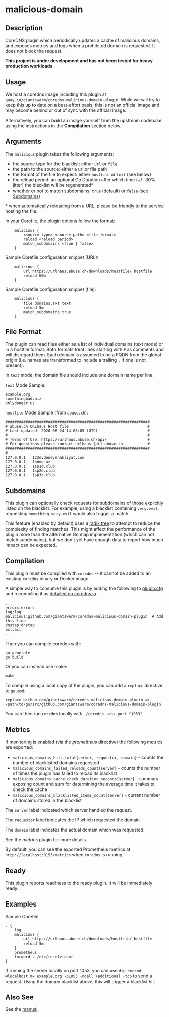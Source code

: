 # malicious-domain

## Description

CoreDNS plugin which periodically updates a cache of malicious domains, and exposes metrics and logs when a prohibited domain is requested. It does not block the request.

**This project is under development and has not been tested for heavy production workloads.**

## Usage

We host a coredns image including this plugin at `quay.io/giantswarm/coredns-malicious-domain-plugin`. While we will try to keep this up to date on a best-effort basis, this is not an official image and may become behind or out of sync with the official image.

Alternatively, you can build an image yourself from the upstream codebase using the instructions in the **Compilation** section below.

## Arguments

The `malicious` plugin takes the following arguments:

- the source type for the blacklist: either `url` or `file`
- the path to the source: either a url or file path
- the format of the file to expect: either `hostfile` or `text` (see below)
- the reload period: an optional Go Duration after which time (+/- 30% jitter) the blacklist will be regenerated*
- whether or not to match subdomains: `true` (default) or `false` (see [Subdomains](#subdomains))

\* when automatically reloading from a URL, please be friendly to the service hosting the file.

In your Corefile, the plugin options follow the format:

```
    malicious {
        <source type> <source path> <file format>
        reload <reload period>
        match_subdomains <true | false>
    }
```

Sample Corefile configuration snippet (URL):
```
    malicious {
        url https://urlhaus.abuse.ch/downloads/hostfile/ hostfile
        reload 60m
    }
```

Sample Corefile configuration snippet (file):
```
    malicious {
        file domains.txt text
        reload 5m
        match_subdomains true
    }
```

## File Format

The plugin can read files either as a list of individual domains (text mode) or in a hostfile format.
Both formats treat lines starting with `#` as comments and will disregard them.
Each domain is assumed to be a FQDN from the global origin (i.e. names are transformed to include a trailing `.` if one is not present).

In `text` mode, the domain file should include one domain name per line.

`text` Mode Sample:

```
example.org
somethingbad.biz
onlydanger.us
```

`hostfile` Mode Sample (from `abuse.ch`):

```
################################################################
# abuse.ch URLhaus Host file                                   #
# Last updated: 2020-06-24 14:05:05 (UTC)                      #
#                                                              #
# Terms Of Use: https://urlhaus.abuse.ch/api/                  #
# For questions please contact urlhaus [at] abuse.ch           #
################################################################
#
127.0.0.1	123evdenevenakliyat.com
127.0.0.1	1home.az
127.0.0.1	1sp1d.club
127.0.0.1	1sp2d.club
127.0.0.1	1sp3d.club
```

## Subdomains

This plugin can optionally check requests for subdomains of those explicitly listed on the blacklist. For example, using a blacklist containing `very.evil`, requesting `something.very.evil` would also trigger a match.

This feature (enabled by default) uses a [radix tree][iradix] to attempt to reduce the complexity of finding matches. This might affect the performance of the plugin more than the alternative Go map implementation (which can not match subdomains), but we don't yet have enough data to report how much impact can be expected.

## Compilation

This plugin must be compiled with `coredns` -- it cannot be added to an existing `coredns` binary or Docker image.

A simple way to consume this plugin is by adding the following to [plugin.cfg](https://github.com/coredns/coredns/blob/master/plugin.cfg) and recompiling it as [detailed on coredns.io](https://coredns.io/2017/07/25/compile-time-enabling-or-disabling-plugins/#build-with-compile-time-configuration-file).

~~~
...
errors:errors
log:log
malicious:github.com/giantswarm/coredns-malicious-domain-plugin  # Add this line
dnstap:dnstap
acl:acl
...
~~~

Then you can compile coredns with:

```shell script
go generate
go build
```

Or you can instead use make:

```shell script
make
```

To compile using a local copy of the plugin, you can add a `replace` directive to `go.mod`:
```
replace github.com/giantswarm/coredns-malicious-domain-plugin => /path/to/go/src/github.com/giantswarm/coredns-malicious-domain-plugin
```

You can then run `coredns` locally with `./coredns -dns.port "1053"`

## Metrics

If monitoring is enabled (via the *prometheus* directive) the following metrics are exported:

* `malicious_domains_hits_total{server, requestor, domain}` - counts the number of blacklisted domains requested
* `malicious_domains_failed_reloads_count{server}` - counts the number of times the plugin has failed to reload its blacklist
* `malicious_domains_cache_check_duration_seconds{server}` - summary exposing count and sum for determining the average time it takes to check the cache
* `malicious_domains_blacklisted_items_count{server}` - current number of domains stored in the blacklist

The `server` label indicated which server handled the request.

The `requestor` label indicates the IP which requested the domain.

The `domain` label indicates the actual domain which was requested.

See the *metrics* plugin for more details.

By default, you can see the exported Prometheus metrics at `http://localhost:9153/metrics` when `coredns` is running.

## Ready

This plugin reports readiness to the ready plugin. It will be immediately ready.

## Examples

Sample Corefile

~~~ corefile
. {
    log
    malicious {
        url https://urlhaus.abuse.ch/downloads/hostfile/ hostfile
        reload 5m
    }
    prometheus
    forward . /etc/resolv.conf
}
~~~

If running the server locally on port 1053, you can use
`dig +nocmd @localhost mx example.org -p1053 +noall +additional +tcp`
to send a request.
Using the domain blacklist above, this will trigger a blacklist hit.

## Also See

See the [manual](https://coredns.io/manual).

[iradix]: https://github.com/hashicorp/go-immutable-radix/
